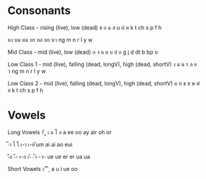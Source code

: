 # Consonants

High Class - rising (live), low (dead)
ข  ถ  ฉ  ส  ผ  ฝ  ห
k  t  ch s  p  f  h

หง หม หน หร หล หย หว
ng m  n  r  l  y  w

Mid Class - mid (live), low (dead)
ก  จ  ด  ต  บ  ป  อ
g  j  d  dt b  bp o

Low Class 1 - mid (live), falling (dead, longV), high (dead, shortV)
ง  ม  น  ร  ล  ย  ว
ng m  n  r  l  y  w

Low Class 2 - mid (live), falling (dead, longV), high (dead, shortV)
ค  ท  ช  ซ  พ  ฟ  ฮ
k  t  ch s   p  f  h

# Vowels

Long Vowels
า   ี   ู  เ   แ   โ  อ
a ee oo ay air oh or

ํํํํํํํ-ํา  ไ  ใ  เ-า เ-ย
ีum ai ai ao eui

-ือ -ื-  เ-อ เ-ิ -ัว -ว-
ue ue er er ua ua

Short Vowels
ะ  ั   ิ   ึ   ุ
a u i ue oo